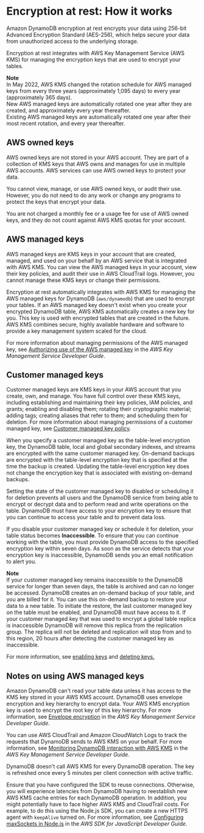# Encryption at rest: How it works<a name="encryption.howitworks"></a>

Amazon DynamoDB encryption at rest encrypts your data using 256\-bit Advanced Encryption Standard \(AES\-256\), which helps secure your data from unauthorized access to the underlying storage\.

Encryption at rest integrates with AWS Key Management Service \(AWS KMS\) for managing the encryption keys that are used to encrypt your tables\.

**Note**  
In May 2022, AWS KMS changed the rotation schedule for AWS managed keys from every three years \(approximately 1,095 days\) to every year \(approximately 365 days\)\.  
New AWS managed keys are automatically rotated one year after they are created, and approximately every year thereafter\.  
Existing AWS managed keys are automatically rotated one year after their most recent rotation, and every year thereafter\.

## AWS owned keys<a name="ddb-owned"></a>

AWS owned keys are not stored in your AWS account\. They are part of a collection of KMS keys that AWS owns and manages for use in multiple AWS accounts\. AWS services can use AWS owned keys to protect your data\.

You cannot view, manage, or use AWS owned keys, or audit their use\. However, you do not need to do any work or change any programs to protect the keys that encrypt your data\.

You are not charged a monthly fee or a usage fee for use of AWS owned keys, and they do not count against AWS KMS quotas for your account\.

## AWS managed keys<a name="managed-key-service-default-kms"></a>

AWS managed keys are KMS keys in your account that are created, managed, and used on your behalf by an AWS service that is integrated with AWS KMS\. You can view the AWS managed keys in your account, view their key policies, and audit their use in AWS CloudTrail logs\. However, you cannot manage these KMS keys or change their permissions\.

Encryption at rest automatically integrates with AWS KMS for managing the AWS managed keys for DynamoDB \(`aws/dynamodb`\) that are used to encrypt your tables\. If an AWS managed key doesn't exist when you create your encrypted DynamoDB table, AWS KMS automatically creates a new key for you\. This key is used with encrypted tables that are created in the future\. AWS KMS combines secure, highly available hardware and software to provide a key management system scaled for the cloud\.

For more information about managing permissions of the AWS managed key, see [Authorizing use of the AWS managed key](https://docs.aws.amazon.com/kms/latest/developerguide/services-dynamodb.html#dynamodb-authz) in the *AWS Key Management Service Developer Guide*\.

## Customer managed keys<a name="managed-key-customer-managed"></a>

Customer managed keys are KMS keys in your AWS account that you create, own, and manage\. You have full control over these KMS keys, including establishing and maintaining their key policies, IAM policies, and grants; enabling and disabling them; rotating their cryptographic material; adding tags; creating aliases that refer to them; and scheduling them for deletion\. For more information about managing permissions of a customer managed key, see [Customer managed key policy](https://docs.aws.amazon.com/kms/latest/developerguide/services-dynamodb.html#dynamodb-customer-cmk-policy)\.

When you specify a customer managed key as the table\-level encryption key, the DynamoDB table, local and global secondary indexes, and streams are encrypted with the same customer managed key\. On\-demand backups are encrypted with the table\-level encryption key that is specified at the time the backup is created\. Updating the table\-level encryption key does not change the encryption key that is associated with existing on\-demand backups\.

Setting the state of the customer managed key to disabled or scheduling it for deletion prevents all users and the DynamoDB service from being able to encrypt or decrypt data and to perform read and write operations on the table\. DynamoDB must have access to your encryption key to ensure that you can continue to access your table and to prevent data loss\.

If you disable your customer managed key or schedule it for deletion, your table status becomes **Inaccessible**\. To ensure that you can continue working with the table, you must provide DynamoDB access to the specified encryption key within seven days\. As soon as the service detects that your encryption key is inaccessible, DynamoDB sends you an email notification to alert you\.

**Note**  
If your customer managed key remains inaccessible to the DynamoDB service for longer than seven days, the table is archived and can no longer be accessed\. DynamoDB creates an on\-demand backup of your table, and you are billed for it\. You can use this on\-demand backup to restore your data to a new table\. To initiate the restore, the last customer managed key on the table must be enabled, and DynamoDB must have access to it\.
If your customer managed key that was used to encrypt a global table replica is inaccessible DynamoDB will remove this replica from the replication group\. The replica will not be deleted and replication will stop from and to this region, 20 hours after detecting the customer managed key as inaccessible\.

For more information, see [ enabling keys](/kms/latest/developerguide/enabling-keys.html) and [ deleting keys\.](/kms/latest/developerguide/deleting-keys.html) 

## Notes on using AWS managed keys<a name="managed-key-notes"></a>

Amazon DynamoDB can't read your table data unless it has access to the KMS key stored in your AWS KMS account\. DynamoDB uses envelope encryption and key hierarchy to encrypt data\. Your AWS KMS encryption key is used to encrypt the root key of this key hierarchy\. For more information, see [Envelope encryption](https://docs.aws.amazon.com/kms/latest/developerguide/concepts.html#enveloping) in the *AWS Key Management Service Developer Guide*\.

 You can use AWS CloudTrail and Amazon CloudWatch Logs to track the requests that DynamoDB sends to AWS KMS on your behalf\. For more information, see [Monitoring DynamoDB interaction with AWS KMS](https://docs.aws.amazon.com/kms/latest/developerguide/services-dynamodb.html#dynamodb-cmk-fail) in the *AWS Key Management Service Developer Guide*\.

 DynamoDB doesn't call AWS KMS for every DynamoDB operation\. The key is refreshed once every 5 minutes per client connection with active traffic\.

Ensure that you have configured the SDK to reuse connections\. Otherwise, you will experience latencies from DynamoDB having to reestablish new AWS KMS cache entries for each DynamoDB operation\. In addition, you might potentially have to face higher AWS KMS and CloudTrail costs\. For example, to do this using the Node\.js SDK, you can create a new HTTPS agent with `keepAlive` turned on\. For more information, see [Configuring maxSockets in Node\.js](https://docs.aws.amazon.com/sdk-for-javascript/v2/developer-guide/node-configuring-maxsockets.html) in the *AWS SDK for JavaScript Developer Guide*\.